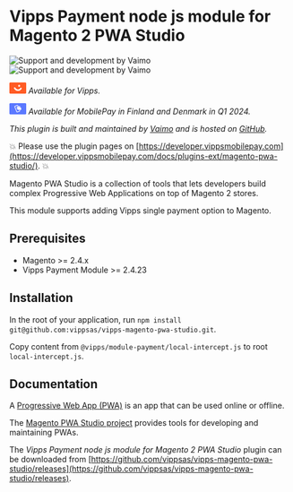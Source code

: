 <!-- START_METADATA
---
title: Vipps Payment node js module for Magento 2 PWA Studio
sidebar_label: Payment node js module for Magento 2 PWA Studio
sidebar_position: 1
hide_table_of_contents: true
pagination_next: null
pagination_prev: null
---
END_METADATA -->

# Vipps Payment node js module for Magento 2 PWA Studio

![Support and development by Vaimo ](./docs/images/vaimo.svg#gh-light-mode-only)![Support and development by Vaimo](./docs/images/vaimo_dark.svg#gh-dark-mode-only)

![Vipps](./docs/images/vipps.png) *Available for Vipps.*

![MobilePay](./docs/images/mp.png) *Available for MobilePay in Finland and Denmark in Q1 2024.*

*This plugin is built and maintained by [Vaimo](https://www.vaimo.com/) and is hosted on [GitHub](https://github.com/vippsas/vipps-magento-pwa-studio).*

<!-- START_COMMENT -->
💥 Please use the plugin pages on [https://developer.vippsmobilepay.com](https://developer.vippsmobilepay.com/docs/plugins-ext/magento-pwa-studio/). 💥
<!-- END_COMMENT -->

Magento PWA Studio is a collection of tools that lets developers build complex Progressive Web Applications on top of Magento 2 stores.

This module supports adding Vipps single payment option to Magento.

## Prerequisites

* Magento >= 2.4.x
* Vipps Payment Module >= 2.4.23

## Installation

In the root of your application, run `npm install git@github.com:vippsas/vipps-magento-pwa-studio.git`.

Copy content from `@vipps/module-payment/local-intercept.js` to root `local-intercept.js`.

## Documentation

A [Progressive Web App (PWA)](https://devdocs.magento.com/guides/v2.4/pwa/) is an app that can be used online or offline.

The [Magento PWA Studio project](https://developer.adobe.com/commerce/pwa-studio/) provides tools for developing and maintaining PWAs.

The *Vipps Payment node js module for Magento 2 PWA Studio* plugin can be downloaded from
[https://github.com/vippsas/vipps-magento-pwa-studio/releases](https://github.com/vippsas/vipps-magento-pwa-studio/releases).

